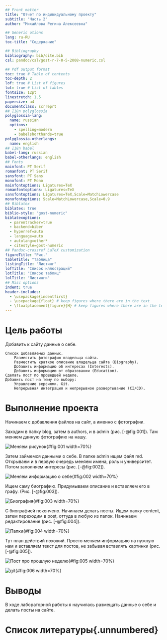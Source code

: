 ```yaml
---
## Front matter
title: "Отчет по индивидуальному проекту"
subtitle: "Часть 2"
author: "Михайлова Регина Алексеевна"

## Generic otions
lang: ru-RU
toc-title: "Содержание"

## Bibliography
bibliography: bib/cite.bib
csl: pandoc/csl/gost-r-7-0-5-2008-numeric.csl

## Pdf output format
toc: true # Table of contents
toc-depth: 2
lof: true # List of figures
lot: true # List of tables
fontsize: 12pt
linestretch: 1.5
papersize: a4
documentclass: scrreprt
## I18n polyglossia
polyglossia-lang:
  name: russian
  options:
	- spelling=modern
	- babelshorthands=true
polyglossia-otherlangs:
  name: english
## I18n babel
babel-lang: russian
babel-otherlangs: english
## Fonts
mainfont: PT Serif
romanfont: PT Serif
sansfont: PT Sans
monofont: PT Mono
mainfontoptions: Ligatures=TeX
romanfontoptions: Ligatures=TeX
sansfontoptions: Ligatures=TeX,Scale=MatchLowercase
monofontoptions: Scale=MatchLowercase,Scale=0.9
## Biblatex
biblatex: true
biblio-style: "gost-numeric"
biblatexoptions:
  - parentracker=true
  - backend=biber
  - hyperref=auto
  - language=auto
  - autolang=other*
  - citestyle=gost-numeric
## Pandoc-crossref LaTeX customization
figureTitle: "Рис."
tableTitle: "Таблица"
listingTitle: "Листинг"
lofTitle: "Список иллюстраций"
lotTitle: "Список таблиц"
lolTitle: "Листинги"
## Misc options
indent: true
header-includes:
  - \usepackage{indentfirst}
  - \usepackage{float} # keep figures where there are in the text
  - \floatplacement{figure}{H} # keep figures where there are in the text
---
```


# Цель работы

Добавить к сайту данные о себе.

    Список добавляемых данных.
        Разместить фотографию владельца сайта.
        Разместить краткое описание владельца сайта (Biography).
        Добавить информацию об интересах (Interests).
        Добавить информацию от образовании (Education).
    Сделать пост по прошедшей неделе.
    Добавить пост на тему по выбору:
        Управление версиями. Git.
        Непрерывная интеграция и непрерывное развертывание (CI/CD).


# Выполнение проекта

Начинаем с добавления файлов на сайт, а именно с фотографии.

Заходим в папку blog, затем в authors, и в admin (рис. [-@fig:001]). Там меняем данную фотографию на нашу.

![Меняем рисунок](image1.png){#fig:001 width=70%}

Затем займемся данными о себе. В папке admin ищем файл md. Открываем и в первую очередь меняем имена, роль и университет. Потом заполняем интересы (рис. [-@fig:002]).

![Меняем информацию о себе](image2.png){#fig:002 width=70%}

Ищем саму биографию. Придумываем описание и вставляем его в графу. (Рис. [-@fig:003]).

![Биография](image3.png){#fig:003 width=70%}

С биографией покончено. Начинаем делать посты. Ищем папку content, затем переходим в post, оттуда в любую из папок. Начинаем редактирование (рис. [-@fig:004]).

![Папки](image4.png){#fig:004 width=70%}

Тут план действий похожий. Просто меняем информацию на нужную нам и вставляем текст для постов, не забывая вставлять картинки (рис. [-@fig:005]).

![Пост про прошлую неделю](image5.png){#fig:005 width=70%}

![git](image6.png){#fig:006 width=70%}



# Выводы

В ходе лабораторной работы я научилась размещать данные о себе и делать посты на сайте.

# Список литературы{.unnumbered}


